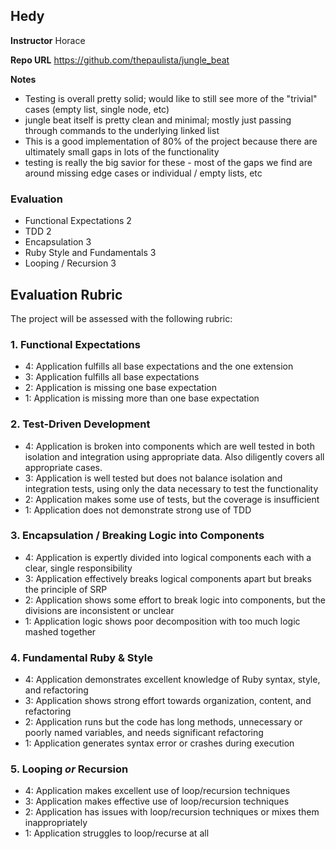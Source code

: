 ## Hedy

**Instructor** Horace

**Repo URL** https://github.com/thepaulista/jungle_beat

**Notes**

* Testing is overall pretty solid; would like to still see more of
the "trivial" cases (empty list, single node, etc)
* jungle beat itself is pretty clean and minimal; mostly just passing through
commands to the underlying linked list
* This is a good implementation of 80% of the project because there are ultimately
small gaps in lots of the functionality
* testing is really the big savior for these - most of the gaps we find are around
missing edge cases or individual / empty lists, etc

### Evaluation

* Functional Expectations 2
* TDD 2
* Encapsulation 3
* Ruby Style and Fundamentals 3
* Looping / Recursion 3

## Evaluation Rubric

The project will be assessed with the following rubric:

### 1. Functional Expectations

* 4: Application fulfills all base expectations and the one extension
* 3: Application fulfills all base expectations
* 2: Application is missing one base expectation
* 1: Application is missing more than one base expectation

### 2. Test-Driven Development

* 4: Application is broken into components which are well tested in both isolation and integration using appropriate data. Also diligently covers all appropriate cases.
* 3: Application is well tested but does not balance isolation and integration tests, using only the data necessary to test the functionality
* 2: Application makes some use of tests, but the coverage is insufficient
* 1: Application does not demonstrate strong use of TDD

### 3. Encapsulation / Breaking Logic into Components

* 4: Application is expertly divided into logical components each with a clear, single responsibility
* 3: Application effectively breaks logical components apart but breaks the principle of SRP
* 2: Application shows some effort to break logic into components, but the divisions are inconsistent or unclear
* 1: Application logic shows poor decomposition with too much logic mashed together

### 4. Fundamental Ruby & Style

* 4:  Application demonstrates excellent knowledge of Ruby syntax, style, and refactoring
* 3:  Application shows strong effort towards organization, content, and refactoring
* 2:  Application runs but the code has long methods, unnecessary or poorly named variables, and needs significant refactoring
* 1:  Application generates syntax error or crashes during execution

### 5. Looping *or* Recursion

* 4: Application makes excellent use of loop/recursion techniques
* 3: Application makes effective use of loop/recursion techniques
* 2: Application has issues with loop/recursion techniques or mixes them inappropriately
* 1: Application struggles to loop/recurse at all
